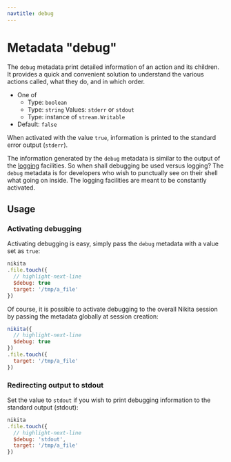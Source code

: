 ```yaml
---
navtitle: debug
---
```


# Metadata "debug"

The `debug` metadata print detailed information of an action and its children. It provides a quick and convenient solution to understand the various actions called, what they do, and in which order.

* One of
  * Type: `boolean`
  * Type: `string`
    Values: `stderr` or `stdout`
  * Type: instance of `stream.Writable`
* Default: `false`

When activated with the value `true`, information is printed to the standard error output (`stderr`).

The information generated by the `debug` metadata is similar to the output of the [logging](/current/usages/loging_debugging/) facilities. So when shall debugging be used versus logging? The `debug` metadata is for developers who wish to punctually see on their shell what going on inside. The logging facilities are meant to be constantly activated.

## Usage

### Activating debugging

Activating debugging is easy, simply pass the `debug` metadata with a value set as `true`:

```js
nikita
.file.touch({
  // highlight-next-line
  $debug: true
  target: '/tmp/a_file'
})
```

Of course, it is possible to activate debugging to the overall Nikita session by passing the metadata globally at session creation:

```js
nikita({
  // highlight-next-line
  $debug: true
})
.file.touch({
  target: '/tmp/a_file'
})
```

### Redirecting output to stdout

Set the value to `stdout` if you wish to print debugging information to the standard output (stdout):

```js
nikita
.file.touch({
  // highlight-next-line
  $debug: 'stdout',
  target: '/tmp/a_file'
})
```
